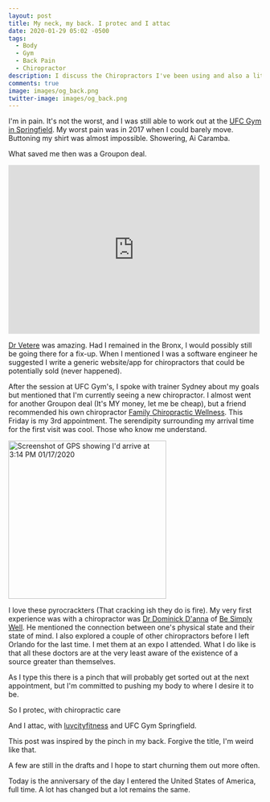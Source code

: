 ```yaml
---
layout: post
title: My neck, my back. I protec and I attac
date: 2020-01-29 05:02 -0500
tags:
  - Body
  - Gym
  - Back Pain
  - Chiropractor
description: I discuss the Chiropractors I've been using and also a little about my workout plans.
comments: true
image: images/og_back.png
twitter-image: images/og_back.png
---
```


I'm in pain. It's not the worst, and I was still able to work out at the [UFC Gym in Springfield][ufcgym]. My worst pain was in 2017 when I could barely move. Buttoning my shirt was almost impossible. Showering, Ai Caramba.

What saved me then was a Groupon deal.

<iframe src="https://www.facebook.com/plugins/post.php?href=https%3A%2F%2Fwww.facebook.com%2Fdvross%2Fposts%2F10159130325960374%3A0&width=500" width="500" height="335" style="border:none;overflow:hidden" scrolling="no" frameborder="0" allowTransparency="true" allow="encrypted-media"></iframe>

[Dr Vetere][vetere] was amazing. Had I remained in the Bronx, I would possibly still be going there for a fix-up. When I mentioned I was a software engineer he suggested I write a generic website/app for chiropractors that could be potentially sold (never happened).

After the session at UFC Gym's, I spoke with trainer Sydney about my goals but mentioned that I'm currently seeing a new chiropractor. I almost went for another Groupon deal (It's MY money, let me be cheap), but a friend recommended his own chiropractor
[Family Chiropractic Wellness][fcw]. This Friday is my 3rd appointment. The serendipity surrounding my arrival time for the first visit was cool. Those who know me understand.

<img src="https://cdn.discordapp.com/attachments/667092647948714039/667822563161931877/JPEG_20200117_150755.jpg" alt="Screenshot of GPS showing I'd arrive at 3:14 PM 01/17/2020" width="314"/>

I love these pyrocrackters (That cracking ish they do is fire). My very first experience was with a chiropractor was [Dr Dominick D'anna][danna] of [Be Simply Well][bsw]. He mentioned the connection between one's physical state and their state of mind. I also explored a couple of other chiropractors before I left Orlando for the last time. I met them at an expo I attended. What I do like is that all these doctors are at the very least aware of the existence of a source greater than themselves.

As I type this there is a pinch that will probably get sorted out at the next appointment, but I'm committed to pushing my body to where I desire it to be.

So I protec, with chiropractic care

And I attac, with [luvcityfitness][lcf] and UFC Gym Springfield.

This post was inspired by the pinch in my back. Forgive the title, I'm weird like that.

A few are still in the drafts and I hope to start churning them out more often.

Today is the anniversary of the day I entered the United States of America, full time. A lot has changed but a lot remains the same.

[bsw]: https://besimplywell.com/
[danna]: https://besimplywell.com/about
[ufcgym]: https://www.ufcgym.com/locations/springfield/
[vetere]: http://www.genesislifewellness.com/about-us.html
[fcw]: https://www.yelp.com/biz/family-chiropractic-wellness-center-prospect-park
[lcf]: https://www.instagram.com/luvcityfitness/
